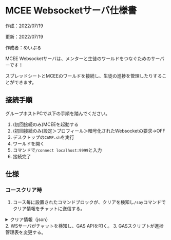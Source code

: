 # MCEE Websocketサーバ仕様書
作成：2022/07/19

更新：2022/07/19

作成者：めいぷる

MCEE Websocketサーバは、メンターと生徒のワールドをつなぐためのサーバーです！

スプレッドシートとMCEEのワールドを接続し、生徒の進捗を管理したりすることができます。


## 接続手順
グループホストPCで以下の手順を踏んでください。

1. (初回接続のみ)MCEEを起動する
2. (初回接続のみ)設定＞プロフィール＞暗号化されたWebsocketの要求→OFF
3. デスクトップの`CAMP.sh`を実行
4. ワールドを開く
5. コマンドで`/connect localhost:9999`と入力
6. 接続完了

## 仕様
### コースクリア時

1. コース毎に設置されたコマンドブロックが、クリアを検知し`/say`コマンドでクリア情報をチャットに送信する。
<details>
<summary>クリア情報（json）</summary>
```
{
    "header": {
        "type": "clear"
    }
}
```
</details>
2. WSサーバがチャットを検知し、GAS APIを叩く。
3. GASスクリプトが進捗管理表を変更する。